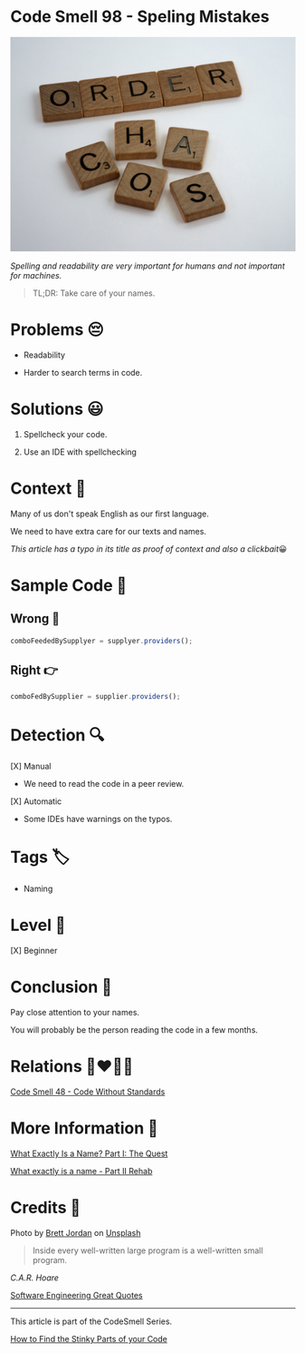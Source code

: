 # Code Smell 98 - Speling Mistakes

![Code Smell 98 - Speling Mistakes](Code%20Smell%2098%20-%20Speling%20Mistakes.jpeg)

*Spelling and readability are very important for humans and not important for machines.*

> TL;DR: Take care of your names.

# Problems 😔 

- Readability

- Harder to search terms in code.

# Solutions 😃

1. Spellcheck your code.

2. Use an IDE with spellchecking

# Context 💬

Many of us don't speak English as our first language. 

We need to have extra care for our texts and names.

*This article has a typo in its title as proof of context and also a clickbait*😀

# Sample Code 📖

## Wrong 🚫

<!-- [Gist Url](https://gist.github.com/mcsee/a4c5716a56fdb9b1b743debae3adfb4c) -->

```javascript
comboFeededBySupplyer = supplyer.providers();
```

## Right 👉

<!-- [Gist Url](https://gist.github.com/mcsee/1fc16a4982d8f423107d3e64d3c31e48) -->

```javascript
comboFedBySupplier = supplier.providers();
```

# Detection 🔍

[X] Manual
- We need to read the code in a peer review.

[X] Automatic
- Some IDEs have warnings on the typos.

# Tags 🏷️		    

- Naming		 

# Level 🔋

[X] Beginner

# Conclusion 🏁

Pay close attention to your names. 

You will probably be the person reading the code in a few months. 

# Relations 👩‍❤️‍💋‍👨

[Code Smell 48 - Code Without Standards](https://github.com/mcsee/Software-Design-Articles/tree/main/Articles/Code%20Smells/Code%20Smell%2048%20-%20Code%20Without%20Standards/readme.md)

# More Information 📕

[What Exactly Is a Name? Part I: The Quest](https://github.com/mcsee/Software-Design-Articles/tree/main/Articles/Theory/What%20Exactly%20Is%20a%20Name%20-%20Part%20I%20The%20Quest/readme.md)

[What exactly is a name - Part II Rehab](https://github.com/mcsee/Software-Design-Articles/tree/main/Articles/Theory/What%20exactly%20is%20a%20name%20-%20Part%20II%20Rehab/readme.md)

# Credits 🙏

Photo by [Brett Jordan](https://unsplash.com/@brett_jordan) on [Unsplash](https://unsplash.com/s/photos/alphabet)
  
> Inside every well-written large program is a well-written small program.

_C.A.R. Hoare_
  
[Software Engineering Great Quotes](https://github.com/mcsee/Software-Design-Articles/tree/main/Articles/Quotes/Software%20Engineering%20Great%20Quotes/readme.md)

* * *

This article is part of the CodeSmell Series.

[How to Find the Stinky Parts of your Code](https://github.com/mcsee/Software-Design-Articles/tree/main/Articles/Code%20Smells/How%20to%20Find%20the%20Stinky%20parts%20of%20your%20Code/readme.md)